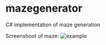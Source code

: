 # mazegenerator


C# implementation of maze generation

Screenshoot of maze:
![example](https://sun9-20.userapi.com/c857636/v857636523/1f7d79/OotPeqoVm8k.jpg)
